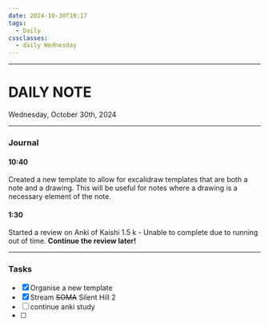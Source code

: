```yaml
---
date: 2024-10-30T10:17
tags:
  - Daily
cssclasses:
  - daily Wednesday
---
```

---
# DAILY NOTE
Wednesday, October 30th, 2024
***
### Journal
#### 10:40
Created a new template to allow for excalidraw templates that are both a note and a drawing. This will be useful for notes where a drawing is a necessary element of the note.

#### 1:30
Started a review on Anki of Kaishi 1.5 k - Unable to complete due to running out of time. **Continue the review later!**


***
### Tasks
- [x] Organise a new template
- [x] Stream ~~SOMA~~ Silent Hill 2
- [ ] continue anki study
- [ ] 
